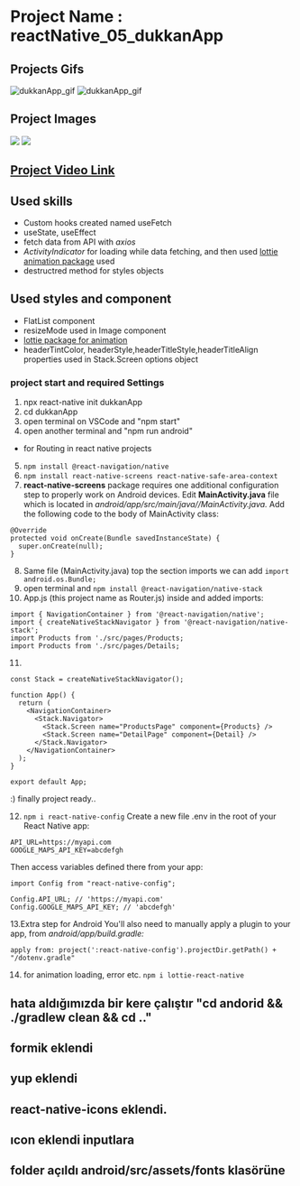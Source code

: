 # Project Name : reactNative_05_dukkanApp
## Projects Gifs
![dukkanApp_gif](https://media.giphy.com/media/w3neZ6ZzZdKk7Jcc1i/giphy.gif)
![dukkanApp_gif](https://media.giphy.com/media/fpAA4F4A9Bq3pk7Sdn/giphy.gif)
## Project Images
![](./media/dukkanApp_image_1.png)
![](./media/dukkanApp_image_2.png)
## [Project Video Link](https://github.com/tceyhan/react-native-all/issues/1#issue-1428227837)
## Used skills
- Custom hooks created named useFetch
- useState, useEffect
- fetch data from API with *axios*
- *ActivityIndicator* for loading while data fetching, and then used [lottie animation package](https://lottiefiles.com/search?q=loading&category=animations&type=free) used
- destructred method for styles objects

## Used styles and component
- FlatList component
- resizeMode used in Image component
- [lottie package for animation](https://www.npmjs.com/package/lottie-react-native)
- headerTintColor, headerStyle,headerTitleStyle,headerTitleAlign properties used in Stack.Screen options object

### project start and required Settings

1. npx react-native init dukkanApp
2. cd dukkanApp
3. open terminal on VSCode and "npm start"
4. open another terminal and "npm run android"
* for Routing in react native projects
5. ```npm install @react-navigation/native```
6. ```npm install react-native-screens react-native-safe-area-context```
7. **react-native-screens** package requires one additional configuration step to properly work on Android devices. Edit **MainActivity.java** file which is located in *android/app/src/main/java/<your package name>/MainActivity.java.*
Add the following code to the body of MainActivity class:
```
@Override
protected void onCreate(Bundle savedInstanceState) {
  super.onCreate(null);
}
```
8. Same file (MainActivity.java) top the section imports we can add ```import android.os.Bundle;```
9. open terminal and ```npm install @react-navigation/native-stack```
10. App.js (this project name as Router.js) inside and added imports:
```
import { NavigationContainer } from '@react-navigation/native';
import { createNativeStackNavigator } from '@react-navigation/native-stack';
import Products from './src/pages/Products;
import Products from './src/pages/Details;
```
11.
```
const Stack = createNativeStackNavigator();

function App() {
  return (
    <NavigationContainer>
      <Stack.Navigator>
        <Stack.Screen name="ProductsPage" component={Products} />
        <Stack.Screen name="DetailPage" component={Detail} />
      </Stack.Navigator>
    </NavigationContainer>
  );
}

export default App;
```
:) finally project ready..

12. ``` npm i react-native-config ```
Create a new file .env in the root of your React Native app:
```
API_URL=https://myapi.com
GOOGLE_MAPS_API_KEY=abcdefgh
```
Then access variables defined there from your app:
```
import Config from "react-native-config";

Config.API_URL; // 'https://myapi.com'
Config.GOOGLE_MAPS_API_KEY; // 'abcdefgh'
```

13.Extra step for Android
You'll also need to manually apply a plugin to your app, from *android/app/build.gradle:*
```// 2nd line, add a new apply:
apply from: project(':react-native-config').projectDir.getPath() + "/dotenv.gradle"
```
14. for animation loading, error etc.
 ```npm i lottie-react-native```

## hata aldığımızda bir kere çalıştır "cd andorid && ./gradlew clean && cd .."
## formik eklendi
## yup eklendi
## react-native-icons eklendi.
## ıcon eklendi inputlara
## folder açıldı android/src/assets/fonts klasörüne